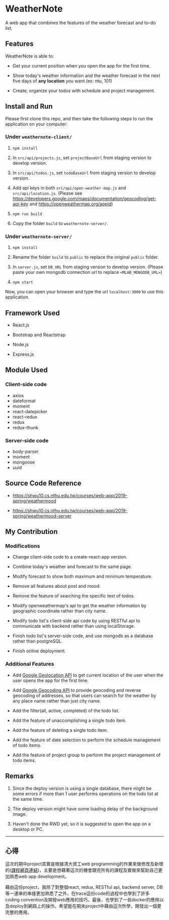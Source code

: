 # WeatherNote

A web app that combines the features of the weather forecast and to-do list.

## Features

WeatherNote is able to:

* Get your current position when you open the app for the first time.

* Show today's weather information and the weather forecast in the next five days of **any location** you want.(ex: ntu, 101)

* Create, organize your todos with schedule and project management.

## Install and Run

Please first clone this repo, and then take the following steps to run the application on your computer:

### Under `weathernote-client/`

1. `npm install`

2. In `src/api/projects.js`, set `projectBaseUrl` from staging version to develop version.

3. In `src/api/todos.js`, set `todoBaseUrl` from staging version to develop version.

4. Add api keys in both `src/api/open-weather-map.js` and `src/api/location.js`.
(Please see <https://developers.google.com/maps/documentation/geocoding/get-api-key> and
<https://openweathermap.org/appid>)

5. `npm run build`

6. Copy the folder `build` to `weathernote-server/`.

### Under `weathernote-server/`

1. `npm install`

2. Rename the folder `build` to `public` to replace the original `public` folder.

3. In `server.js`, set `DB_URL` from staging version to develop version.
(Please paste your own mongodb connection url to replace `<MLAB_MONGODB_URL>`)

4. `npm start`

Now, you can open your browser and type the url `localhost:3000` to use this application.

## Framework Used

* React.js

* Bootstrap and Reactstrap

* Node.js

* Express.js

## Module Used

### Client-side code

* axios
* dateformat
* moment
* react-datepicker
* react-redux
* redux
* redux-thunk

### Server-side code

* body-parser
* moment
* mongoose
* uuid
  
## Source Code Reference

* <https://shwu10.cs.nthu.edu.tw/courses/web-app/2019-spring/weathermood>

* <https://shwu10.cs.nthu.edu.tw/courses/web-app/2019-spring/weathermood-server>

## My Contribution

### Modifications

* Change client-side code to a create-react-app version.

* Combine today's weather and forecast to the same page.

* Modify forecast to show both maximum and minimum temperature.

* Remove all features about post and mood.

* Remove the feature of searching the specific text of todos.

* Modify openweathermap's api to get the weather information by geographic coordinate rather than city name.

* Modify todo list's client-side api code by using RESTful api to communicate with backend rather than using localStorage.

* Finish todo list's server-side code, and use mongodb as a database rather than postgreSQL.

* Finish online deployment.

### Additional Features

* Add [Google Geolocation API](https://developers.google.com/maps/documentation/geolocation/intro) to get current location of the user when the user opens the app for the first time.

* Add [Google Geocoding API](https://developers.google.com/maps/documentation/geocoding/start) to provide geocoding and reverse geocoding of addresses, so that users can search for the weather by any place name rather than just city name.

* Add the filter(all, active, completed) of the todo list.

* Add the feature of unaccomplishing a single todo item.

* Add the feature of deleting a single todo item.

* Add the feature of date selection to perform the schedule management of todo items.

* Add the feature of project group to perform the project management of todo items.

## Remarks

1. Since the deploy version is using a single database, there might be some errors if more than 1 user performs operations on the todo list at the same time.

2. The deploy version might have some loading delay of the background image.

3. Haven't done the RWD yet, so it is suggested to open the app on a desktop or PC.

---

## 心得

這次的期中project其實是根據清大資工web programming的作業來做修改及新增的([課程網頁連結](https://nthu-datalab.github.io/webapp/index.html))，主要是想藉著這次的機會跟完所有的課程及實做來幫助自己更加熟悉web app development。

藉由這份project，我除了對整個react, redux, RESTful api, backend server, DB等一連串的串接更加熟悉了之外，在trace這份code的過程中也學到了許多coding convention及開發web應用的技巧，最後，也學到了一些docker的應用以及deploy到網路上的操作。希望能在期末project中藉由這次所學，開發出一個更完整的應用。
